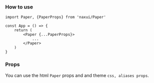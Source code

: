 ### How to use

```tsx
import Paper, {PaperProps} from 'naxui/Paper'

const App = () => {
    return (
        <Paper {...PaperProps}>
            ...
        </Paper>
    )
}
```


### Props
You can use the html `Paper` props and and theme `css, aliases props`.

